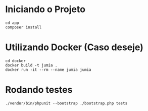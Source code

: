 # Iniciando o Projeto
```
cd app
composer install
```


# Utilizando Docker (Caso deseje)
```
cd docker
docker build -t jumia .
docker run -it --rm --name jumia jumia
```

# Rodando testes
```
./vendor/bin/phpunit --bootstrap ./bootstrap.php tests
```